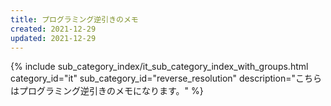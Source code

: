 ```yaml
---
title: プログラミング逆引きのメモ
created: 2021-12-29
updated: 2021-12-29
---
```

{% include sub_category_index/it_sub_category_index_with_groups.html
    category_id="it"
    sub_category_id="reverse_resolution"
    description="こちらはプログラミング逆引きのメモになります。" %}
